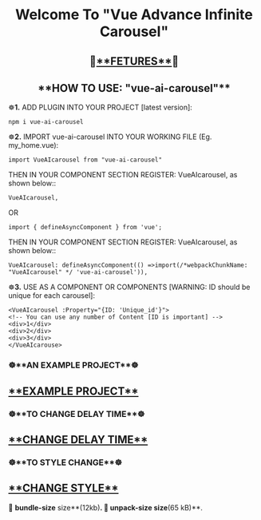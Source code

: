 <h1 align="center">
  Welcome To "Vue Advance Infinite Carousel"
</h1>

<h2 align="center">
  🔆<a href="https://github.com/AtaOta/VUE_AI_CAROUSEL/tree/master#fetures" target="_blank">**FETURES**</a>🔆
</h2>

<h2 align="center">**HOW TO USE: "vue-ai-carousel"**</h2>

☸**1.** ADD PLUGIN INTO YOUR PROJECT [latest version]:

  ```
  npm i vue-ai-carousel
  ```

☸**2.** IMPORT vue-ai-carousel INTO YOUR WORKING FILE (Eg. my_home.vue):

```
import VueAIcarousel from "vue-ai-carousel"
```
THEN IN YOUR COMPONENT SECTION REGISTER: VueAIcarousel, as shown below::
```
VueAIcarousel,
```
OR
```
import { defineAsyncComponent } from 'vue';
```
THEN IN YOUR COMPONENT SECTION REGISTER: VueAIcarousel, as shown below::
```
VueAIcarousel: defineAsyncComponent(() =>import(/*webpackChunkName: "VueAIcarousel" */ 'vue-ai-carousel')),
```


☸**3.** USE AS A COMPONENT OR COMPONENTS [WARNING: ID should be unique for each carousel]:

```
<VueAIcarousel :Property="{ID: 'Unique_id'}">
<!-- You can use any number of Content [ID is important] -->
<div>1</div>
<div>2</div>
<div>3</div>
</VueAIcarouse>
```

<h3>☸**AN EXAMPLE PROJECT**☸</h3>
<h2>
  <a href="https://github.com/AtaOta/VUE_AI_CAROUSEL/blob/master/.github/README.md#example-project" target="_blank">**EXAMPLE PROJECT**</a>
</h2>

<h3>☸**TO CHANGE DELAY TIME**☸</h3>
<h2>
  <a href="https://github.com/AtaOta/VUE_AI_CAROUSEL/blob/master/.github/README.md#change-delay-time" target="_blank">**CHANGE DELAY TIME**</a>
</h2>

<h3>☸**TO STYLE CHANGE**☸</h3>
<h2>
  <a href="https://github.com/AtaOta/VUE_AI_CAROUSEL/blob/master/.github/README.md#example-project" target="_blank">**CHANGE STYLE**</a>
</h2>

🔆 **bundle-size** size**(12kb)**.
🔆 **unpack-size** size**(65 kB)**.